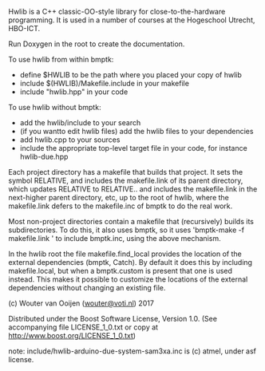 Hwlib is a C++ classic-OO-style library for close-to-the-hardware programming.
It is used in a number of courses at the Hogeschool Utrecht, HBO-ICT.

Run Doxygen in the root to create the documentation.

To use hwlib from within bmptk:
   - define $HWLIB to be the path where you placed your copy of hwlib
   - include $(HWLIB)/Makefile.include in your makefile
   - include "hwlib.hpp" in your code
   
To use hwlib without bmptk:
   - add the hwlib/include to your search
   - (if you wantto edit hwlib files) add the hwlib files to your dependencies
   - add hwlib.cpp to your sources
   - include the appropriate top-level target file in your code,
      for instance hwlib-due.hpp
      
Each project directory has a makefile that builds that project. 
It sets the symbol RELATIVE, and includes the makefile.link 
of its parent directory, which updates RELATIVE to RELATIVE\.. and 
includes the makefile.link in the next-higher parent directory, etc,
up to the root of hwlib, where the makefile.link defers to the
makefile.inc of bmptk to do the real work.

Most non-project directories contain a makefile that (recursively)
builds its subdirectories. To do this, it also uses bmptk, so it uses
'bmptk-make -f makefile.link <target>' to include bmptk.inc, using the
above mechanism.

In the hwlib root the file makefile.find_local provides the location of the
external dependencies (bmptk, Catch). By default it does this by including
makefile.local, but when a bmptk.custom is present that one is used instead.
This makes it possible to customize the locations of the external dependencies
without changing an existing file.
      
(c) Wouter van Ooijen (wouter@voti.nl) 2017

Distributed under the Boost Software License, Version 1.0.
(See accompanying file LICENSE_1_0.txt or copy at 
http://www.boost.org/LICENSE_1_0.txt)     

note: include/hwlib-arduino-due-system-sam3xa.inc is (c) atmel, under asf license.      
      